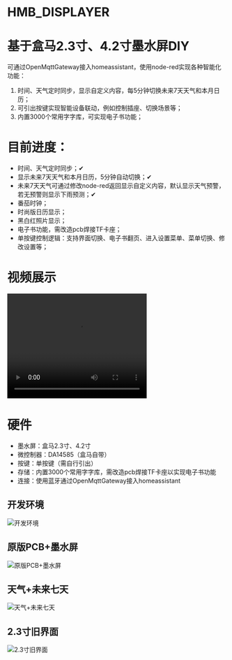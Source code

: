 # HMB_DISPLAYER
# 基于盒马2.3寸、4.2寸墨水屏DIY

可通过OpenMqttGateway接入homeassistant，使用node-red实现各种智能化功能：
1. 时间、天气定时同步，显示自定义内容，每5分钟切换未来7天天气和本月日历；
2. 可引出按键实现智能设备联动，例如控制插座、切换场景等；
3. 内置3000个常用字字库，可实现电子书功能；


# 目前进度：
* 时间、天气定时同步；✔
* 显示未来7天天气和本月日历，5分钟自动切换；✔
* 未来7天天气可通过修改node-red返回显示自定义内容，默认显示天气预警，若无预警则显示下雨预测；✔
* 番茄时钟；
* 时尚版日历显示；
* 黑白红照片显示；
* 电子书功能，需改造pcb焊接TF卡座；
* 单按键控制逻辑：支持界面切换、电子书翻页、进入设置菜单、菜单切换、修改设置等；


# 视频展示

<video width="320" height="240" controls>
  <source src="./PIC/复位和天气同步.mp4" type="video/mp4">
  Your browser does not support the video tag.
</video>


# 硬件
- 墨水屏：盒马2.3寸、4.2寸
- 微控制器：DA14585（盒马自带）
- 按键：单按键（需自行引出）
- 存储：内置3000个常用字字库，需改造pcb焊接TF卡座以实现电子书功能
- 连接：使用蓝牙通过OpenMqttGateway接入homeassistant

## 开发环境
![开发环境](./PIC/开发环境.jpg)
## 原版PCB+墨水屏
![原版PCB+墨水屏](./PIC/原版PCB+墨水屏.jpg)
## 天气+未来七天
![天气+未来七天](./PIC/天气+未来七天.jpg)
## 2.3寸旧界面
![2.3寸旧界面](./PIC/2.3寸旧界面.jpg)




